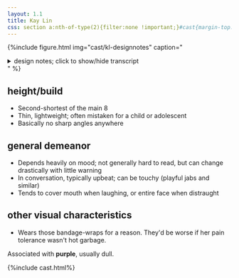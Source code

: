 ```yaml
---
layout: 1.1
title: Kay Lin
css: section a:nth-of-type(2){filter:none !important;}#cast{margin-top:5rem;}
---
```

{%include figure.html
	img="cast/kl-designnotes"
	caption="<details><summary>design notes; click to show/hide transcript</summary><ul><li>young(-looking), thin, small</li><li>would not dress like this voluntarily</li></ul>&nbsp;<ul><li>[hair in front is] weirdly consistent</li><li>nose is stylized as a line—mostly flat</li><li>brow optional if covered/unneeded for expression</li><li>[eye stylization] may feature iris</li><li>shirt is like twice her size</li><li>hair around mid-back, shorter in front</li><li>[bandage-]wraps are not consistent, but one goes up the neck<ul><li>[wraps] on hand trail off by elbow</li><li>[wraps on foot are] similar, stops by knee</li></ul></li><li>exact [ragged fabric] edge doesn't matter; neck tends to dip on one side</li></ul></details>"
%}

## height/build
- Second-shortest of the main 8
- Thin, lightweight; often mistaken for a child or adolescent
- Basically no sharp angles anywhere

## general demeanor
- Depends heavily on mood; not generally hard to read, but can change drastically with little warning
- In conversation, typically upbeat; can be touchy (playful jabs and similar)
- Tends to cover mouth when laughing, or entire face when distraught

## other visual characteristics
- <span class="spoiler">Wears those bandage-wraps for a reason.</span> <span class="spoiler">They'd be worse if her pain tolerance wasn't hot garbage.</span>

Associated with <b>purple</b>, usually dull.

{%include cast.html%}